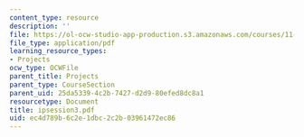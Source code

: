 ```yaml
---
content_type: resource
description: ''
file: https://ol-ocw-studio-app-production.s3.amazonaws.com/courses/11-332j-urban-design-fall-2003/ec4d789b6c2e1dbc2c2b03961472ec86_ipsession3.pdf
file_type: application/pdf
learning_resource_types:
- Projects
ocw_type: OCWFile
parent_title: Projects
parent_type: CourseSection
parent_uid: 25da5339-4c2b-7427-d2d9-80efed8dc8a1
resourcetype: Document
title: ipsession3.pdf
uid: ec4d789b-6c2e-1dbc-2c2b-03961472ec86
---
```

